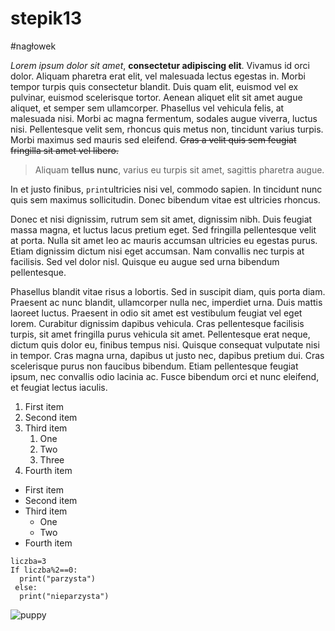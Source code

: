 # stepik13
#nagłowek

*Lorem ipsum dolor sit amet*, **consectetur adipiscing elit**. Vivamus id orci dolor. Aliquam pharetra erat elit, vel malesuada lectus egestas in. Morbi tempor turpis quis consectetur blandit. Duis quam elit, euismod vel ex pulvinar, euismod scelerisque tortor. Aenean aliquet elit sit amet augue aliquet, et semper sem ullamcorper. Phasellus vel vehicula felis, at malesuada nisi. Morbi ac magna fermentum, sodales augue viverra, luctus nisi. Pellentesque velit sem, rhoncus quis metus non, tincidunt varius turpis. Morbi maximus sed mauris sed eleifend.
~~Cras a velit quis sem feugiat fringilla sit amet vel libero.~~
>Aliquam **tellus nunc**, varius eu turpis sit amet, sagittis pharetra augue.
>
In et justo finibus, ```print```ultricies nisi vel, commodo sapien. In tincidunt nunc quis sem maximus sollicitudin. Donec bibendum vitae est ultricies rhoncus.

Donec et nisi dignissim, rutrum sem sit amet, dignissim nibh. Duis feugiat massa magna, et luctus lacus pretium eget. Sed fringilla pellentesque velit at porta. Nulla sit amet leo ac mauris accumsan ultricies eu egestas purus. Etiam dignissim dictum nisi eget accumsan. Nam convallis nec turpis at facilisis. Sed vel dolor nisl. Quisque eu augue sed urna bibendum pellentesque.

Phasellus blandit vitae risus a lobortis. Sed in suscipit diam, quis porta diam. Praesent ac nunc blandit, ullamcorper nulla nec, imperdiet urna. Duis mattis laoreet luctus. Praesent in odio sit amet est vestibulum feugiat vel eget lorem. Curabitur dignissim dapibus vehicula. Cras pellentesque facilisis turpis, sit amet fringilla purus vehicula sit amet. Pellentesque erat neque, dictum quis dolor eu, finibus tempus nisi. Quisque consequat vulputate nisi in tempor. Cras magna urna, dapibus ut justo nec, dapibus pretium dui. Cras scelerisque purus non faucibus bibendum. Etiam pellentesque feugiat ipsum, nec convallis odio lacinia ac. Fusce bibendum orci et nunc eleifend, et feugiat lectus iaculis.

1. First item
2. Second item
3. Third item
    1. One
    2. Two
    3. Three
4. Fourth item


- First item
- Second item
- Third item
    - One
    - Two
- Fourth item

```
liczba=3
If liczba%2==0:
  print("parzysta")
 else:
  print("nieparzysta")
 ```
 ![puppy](https://user-images.githubusercontent.com/92157401/150582361-7101ae25-c943-47c8-ac2e-f0948f772b8b.jpeg)

